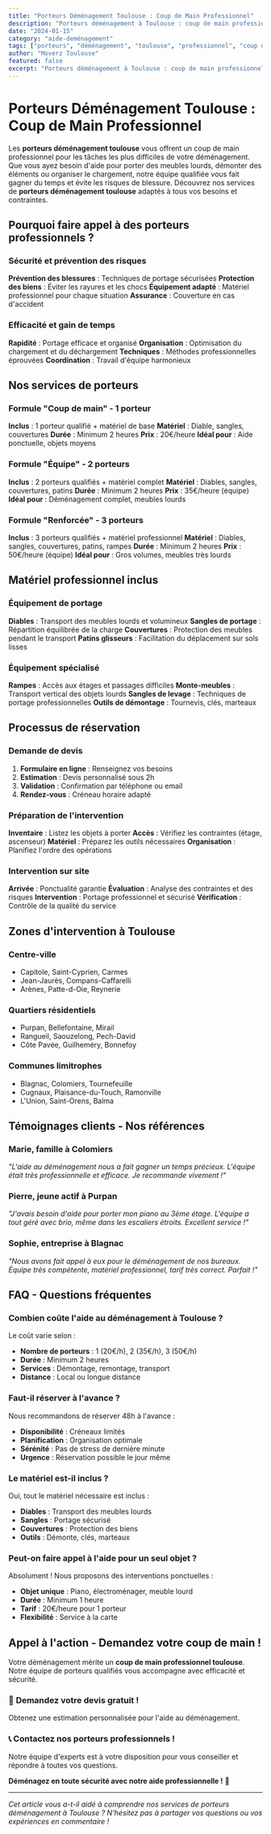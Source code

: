 ```yaml
---
title: "Porteurs Déménagement Toulouse : Coup de Main Professionnel"
description: "Porteurs déménagement à Toulouse : coup de main professionnel pour vos meubles lourds. Équipe qualifiée, matériel inclus, tarif horaire attractif. Devis gratuit."
date: "2024-01-15"
category: "aide-deménagement"
tags: ["porteurs", "déménagement", "toulouse", "professionnel", "coup de main"]
author: "Moverz Toulouse"
featured: false
excerpt: "Porteurs déménagement à Toulouse : coup de main professionnel pour vos meubles lourds. Équipe qualifiée, matériel inclus, tarif horaire attractif."
---
```


# Porteurs Déménagement Toulouse : Coup de Main Professionnel

Les **porteurs déménagement toulouse** vous offrent un coup de main professionnel pour les tâches les plus difficiles de votre déménagement. Que vous ayez besoin d'aide pour porter des meubles lourds, démonter des éléments ou organiser le chargement, notre équipe qualifiée vous fait gagner du temps et évite les risques de blessure. Découvrez nos services de **porteurs déménagement toulouse** adaptés à tous vos besoins et contraintes.

## Pourquoi faire appel à des porteurs professionnels ?

### Sécurité et prévention des risques

**Prévention des blessures** : Techniques de portage sécurisées
**Protection des biens** : Éviter les rayures et les chocs
**Équipement adapté** : Matériel professionnel pour chaque situation
**Assurance** : Couverture en cas d'accident

### Efficacité et gain de temps

**Rapidité** : Portage efficace et organisé
**Organisation** : Optimisation du chargement et du déchargement
**Techniques** : Méthodes professionnelles éprouvées
**Coordination** : Travail d'équipe harmonieux

## Nos services de porteurs

### Formule "Coup de main" - 1 porteur

**Inclus** : 1 porteur qualifié + matériel de base
**Matériel** : Diable, sangles, couvertures
**Durée** : Minimum 2 heures
**Prix** : 20€/heure
**Idéal pour** : Aide ponctuelle, objets moyens

### Formule "Équipe" - 2 porteurs

**Inclus** : 2 porteurs qualifiés + matériel complet
**Matériel** : Diables, sangles, couvertures, patins
**Durée** : Minimum 2 heures
**Prix** : 35€/heure (équipe)
**Idéal pour** : Déménagement complet, meubles lourds

### Formule "Renforcée" - 3 porteurs

**Inclus** : 3 porteurs qualifiés + matériel professionnel
**Matériel** : Diables, sangles, couvertures, patins, rampes
**Durée** : Minimum 2 heures
**Prix** : 50€/heure (équipe)
**Idéal pour** : Gros volumes, meubles très lourds

## Matériel professionnel inclus

### Équipement de portage

**Diables** : Transport des meubles lourds et volumineux
**Sangles de portage** : Répartition équilibrée de la charge
**Couvertures** : Protection des meubles pendant le transport
**Patins glisseurs** : Facilitation du déplacement sur sols lisses

### Équipement spécialisé

**Rampes** : Accès aux étages et passages difficiles
**Monte-meubles** : Transport vertical des objets lourds
**Sangles de levage** : Techniques de portage professionnelles
**Outils de démontage** : Tournevis, clés, marteaux

## Processus de réservation

### Demande de devis

1. **Formulaire en ligne** : Renseignez vos besoins
2. **Estimation** : Devis personnalisé sous 2h
3. **Validation** : Confirmation par téléphone ou email
4. **Rendez-vous** : Créneau horaire adapté

### Préparation de l'intervention

**Inventaire** : Listez les objets à porter
**Accès** : Vérifiez les contraintes (étage, ascenseur)
**Matériel** : Préparez les outils nécessaires
**Organisation** : Planifiez l'ordre des opérations

### Intervention sur site

**Arrivée** : Ponctualité garantie
**Évaluation** : Analyse des contraintes et des risques
**Intervention** : Portage professionnel et sécurisé
**Vérification** : Contrôle de la qualité du service

## Zones d'intervention à Toulouse

### Centre-ville
- Capitole, Saint-Cyprien, Carmes
- Jean-Jaurès, Compans-Caffarelli
- Arènes, Patte-d-Oie, Reynerie

### Quartiers résidentiels
- Purpan, Bellefontaine, Mirail
- Rangueil, Saouzelong, Pech-David
- Côte Pavée, Guilheméry, Bonnefoy

### Communes limitrophes
- Blagnac, Colomiers, Tournefeuille
- Cugnaux, Plaisance-du-Touch, Ramonville
- L'Union, Saint-Orens, Balma

## Témoignages clients - Nos références

### Marie, famille à Colomiers
*"L'aide au déménagement nous a fait gagner un temps précieux. L'équipe était très professionnelle et efficace. Je recommande vivement !"*

### Pierre, jeune actif à Purpan
*"J'avais besoin d'aide pour porter mon piano au 3ème étage. L'équipe a tout géré avec brio, même dans les escaliers étroits. Excellent service !"*

### Sophie, entreprise à Blagnac
*"Nous avons fait appel à eux pour le déménagement de nos bureaux. Équipe très compétente, matériel professionnel, tarif très correct. Parfait !"*

## FAQ - Questions fréquentes

### Combien coûte l'aide au déménagement à Toulouse ?

Le coût varie selon :
- **Nombre de porteurs** : 1 (20€/h), 2 (35€/h), 3 (50€/h)
- **Durée** : Minimum 2 heures
- **Services** : Démontage, remontage, transport
- **Distance** : Local ou longue distance

### Faut-il réserver à l'avance ?

Nous recommandons de réserver 48h à l'avance :
- **Disponibilité** : Créneaux limités
- **Planification** : Organisation optimale
- **Sérénité** : Pas de stress de dernière minute
- **Urgence** : Réservation possible le jour même

### Le matériel est-il inclus ?

Oui, tout le matériel nécessaire est inclus :
- **Diables** : Transport des meubles lourds
- **Sangles** : Portage sécurisé
- **Couvertures** : Protection des biens
- **Outils** : Démonte, clés, marteaux

### Peut-on faire appel à l'aide pour un seul objet ?

Absolument ! Nous proposons des interventions ponctuelles :
- **Objet unique** : Piano, électroménager, meuble lourd
- **Durée** : Minimum 1 heure
- **Tarif** : 20€/heure pour 1 porteur
- **Flexibilité** : Service à la carte

## Appel à l'action - Demandez votre coup de main !

Votre déménagement mérite un **coup de main professionnel toulouse**. Notre équipe de porteurs qualifiés vous accompagne avec efficacité et sécurité.

### 💪 **Demandez votre devis gratuit !**

Obtenez une estimation personnalisée pour l'aide au déménagement.

### 📞 **Contactez nos porteurs professionnels !**

Notre équipe d'experts est à votre disposition pour vous conseiller et répondre à toutes vos questions.

**Déménagez en toute sécurité avec notre aide professionnelle !** 🚚

---

*Cet article vous a-t-il aidé à comprendre nos services de porteurs déménagement à Toulouse ? N'hésitez pas à partager vos questions ou vos expériences en commentaire !*

